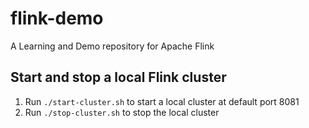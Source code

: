 # flink-demo
A Learning and Demo repository for Apache Flink

## Start and stop a local Flink cluster
1. Run `./start-cluster.sh` to start a local cluster at default port 8081
2. Run `./stop-cluster.sh` to stop the local cluster
